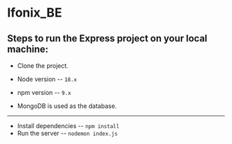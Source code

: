 # Ifonix_BE

## Steps to run the Express project on your local machine:
- Clone the project.  

- Node version -- ```18.x```
- npm version -- ```9.x```
- MongoDB is used as the database.
 ---
- Install dependencies
-- ```npm install```
- Run the server
-- ```nodemon index.js```
